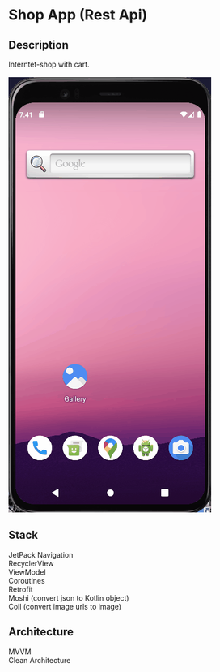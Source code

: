 # Shop App (Rest Api)
## Description
Interntet-shop with cart.<br/>
<br/>
![mygif](preview/shop_app.gif)
## Stack
JetPack Navigation<br/>
RecyclerView<br/>
ViewModel<br/>
Coroutines<br/>
Retrofit<br/>
Moshi (convert json to Kotlin object)<br/>
Coil (convert image urls to image)<br/>
## Architecture
MVVM<br/>
Clean Architecture<br/>
